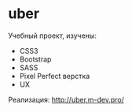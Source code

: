 # uber
Учебный проект, изучены:
- CSS3
- Bootstrap
- SASS
- Pixel Perfect верстка
- UX

Реализация: http://uber.m-dev.pro/
